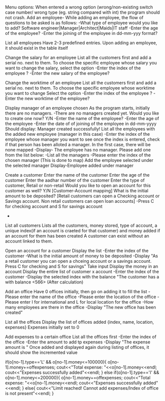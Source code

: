 Menu options:
When entered a wrong option (wrong/non-existing switch case number/ wrong type (eg. string compared with int) the program should not crash.
Add an employee- While adding an employee, the flow of questions to be asked is as follows:
-What type of employee would you like to add?
Software engineer|Manager|Architect|Maids|IT staff
-Enter the age of the employee?
-Enter the joining of the employee in dd-mm-yyy format?
 

List all employees
Have 2-3 predefined entries. Upon adding an employee, it should exist in the table itself

Change the salary for an employee
List all the customers first and add a serial no. next to them.
To choose the specific employee whose salary you want to change the salary, select the option
-Enter the index of the employee ?
-Enter the new salary of the employee?

Change the worktime of an employee
List all the customers first and add a serial no. next to them.
To choose the specific employee whose worktime you want to change
Select the option
-Enter the index of the employee ?
-Enter the new worktime of the employee?

Display manager of an employee chosen
As the program starts, initially there are no managers.
-There are no managers created yet. Would you like to create one now? Y/N
-Enter the name of the employee?
-Enter the age of the employee
-Enter the date of of joining of the employee in dd-mm-yyyy
Should display: Manager created successfully!
List all the employees with the added new employee (manager in this case)
-Enter the index of the employee whose manager you want to see
once the index is entered, check if that person has been alloted a manager.
In the first case, there will be none mapped
-Display- The employee <xyz> has no manager. Please add one from the list below:
-List all the managers
-Please enter the index of the chosen manager (This is done to map)
Add the employee selected under the selected manager
Display-Employee <xyz> added under manager <abc>

Create a customer
Enter the name of the customer
Enter the age of the customer
Enter the aadhar number of the customer
Enter the type of customer, Retail or non-retail
Would you like to open an account for this customer as well? Y/N [Customer-Account mapping]
What is the initial amount to be deposited?
[Retail customers can open a Checking account or Savings account. Non retail customers can open loan accounts]
-Press C for checking account and S for savings account

-
List all customers
Lists all the customers, money stored, type of account, a unique index(if an account is craeted for that customer) and money added if an account for them has been created
A customer can exist without an account linked to them.

Open an account for a customer
Display the list
-Enter the index of the customer
-What is the initial amount of money to be deposited
-Display "As a retail customer you can open a  chceing account or a savings account. Press C for checking and S for savings" Take input
Display the money in an account
Display the entire list of customer x account
-Enter the index of the customer
-Display the selected index with the balance
"The customer <xyz> has a <Checking account> with balance <566> (After calculation)

Add an office
Have 0 offices initially, then go on adding it to fill the list
-Please enter the name of the office
-Please enter the location of the office
-Please enter I for international and L for local location for the office
-How many employees are there in the office
-Display "The new office has been created"

List all the offices
Display the list of offices added {index, name, location, expenses}
Expenses initially set to 0

Add expenses to a certain office
List all the offices first
-Enter the index of the office
-Enter the amount to add tp <officename> expenses
-Display "The expense amount is <added amount>"
Once added and displayed again during listing of offices, it should show the incremented value 



if(o[no-1].type=='L' && o[no-1].money<=100000){
                    o[no-1].money+=offexpenses;
                    cout<<"Total expense: "<<o[no-1].money<<endl;
                    cout<<"Expenses successfully added"<<endl;
                }
                else if(o[no-1].type=='I' && o[no-1].money<=200000){
                    o[no-1].money+=offexpenses;
                    cout<<"Total expense: "<<o[no-1].money<<endl;
                    cout<<"Expenses successfully added"<<endl;
                }
                else{
                    cout<<"Limit reached! Cannot add expenses/Index of office is not present"<<endl;
                }



